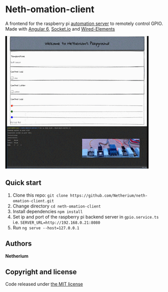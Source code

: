 # Neth-omation-client
A frontend for the raspberry pi [automation server](https://github.com/Netherium/neth-omation-server) to remotely control GPIO.
Made with [Angular 6](https://github.com/angular/angular), [Socket.io](https://github.com/socketio/socket.io) and [Wired-Elements](https://github.com/wiredjs/wired-elements)

<img src="https://raw.githubusercontent.com/Netherium/neth-omation-client/master/images/preview.gif">

## Quick start
1. Clone this repo: `git clone https://github.com/Netherium/neth-omation-client.git`
2. Change directory  `cd neth-omation-client`
3. Install dependencies `npm install`
4. Set ip and port of the raspberry pi backend server in `gpio.service.ts` i.e. `SERVER_URL=http://192.168.0.21:8080`
5. Run `ng serve --host=127.0.0.1` 

## Authors
**Netherium**

## Copyright and license
Code released under [the MIT license](https://github.com/Netherium/neth-omation-client/blob/master/LICENSE)
